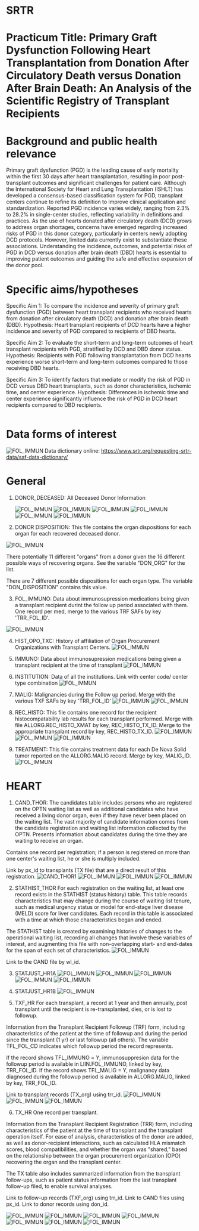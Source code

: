 # SRTR


# Practicum Title: Primary Graft Dysfunction Following Heart Transplantation from Donation After Circulatory Death versus Donation After Brain Death: An Analysis of the Scientific Registry of Transplant Recipients

# Background and public health relevance
Primary graft dysfunction (PGD) is the leading cause of early mortality within the first 30 days
after heart transplantation, resulting in poor post-transplant outcomes and significant challenges
for patient care. Although the International Society for Heart and Lung Transplantation (ISHLT)
has developed a consensus-based classification system for PGD, transplant centers continue to
refine its definition to improve clinical application and standardization. Reported PGD incidence
varies widely, ranging from 2.3% to 28.2% in single-center studies, reflecting variability in
definitions and practices. As the use of hearts donated after circulatory death (DCD) grows to
address organ shortages, concerns have emerged regarding increased risks of PGD in this donor
category, particularly in centers newly adopting DCD protocols. However, limited data currently
exist to substantiate these associations. Understanding the incidence, outcomes, and potential
risks of PGD in DCD versus donation after brain death (DBD) hearts is essential to improving
patient outcomes and guiding the safe and effective expansion of the donor pool.



# Specific aims/hypotheses

Specific Aim 1: To compare the incidence and severity of primary graft dysfunction (PGD)
between heart transplant recipients who received hearts from donation after circulatory death
(DCD) and donation after brain death (DBD).
Hypothesis: Heart transplant recipients of DCD hearts have a higher incidence and severity of
PGD compared to recipients of DBD hearts.

Specific Aim 2: To evaluate the short-term and long-term outcomes of heart transplant recipients
with PGD, stratified by DCD and DBD donor status.
Hypothesis: Recipients with PGD following transplantation from DCD hearts experience worse
short-term and long-term outcomes compared to those receiving DBD hearts.

Specific Aim 3: To identify factors that mediate or modify the risk of PGD in DCD versus DBD
heart transplants, such as donor characteristics, ischemic time, and center experience.
Hypothesis: Differences in ischemic time and center experience significantly influence the risk of
PGD in DCD heart recipients compared to DBD recipients.


<a href="Articles/presentation_proposal_PGD.pdf" class="image fit"><img src="images/marr_pic.jpg" alt=""></a>


# Data forms of interest 
![FOL_IMMUN](Data_dic_pict/SAFsLinkingDiagram.png) 
Data dictionary online: https://www.srtr.org/requesting-srtr-data/saf-data-dictionary/

# General 

1. DONOR_DECEASED: All Deceased Donor Information
 
   ![FOL_IMMUN](Data_dic_pict/DONOR_DECEASED1.png)
      ![FOL_IMMUN](Data_dic_pict/DONOR_DECEASED2.png)
      ![FOL_IMMUN](Data_dic_pict/DONOR_DECEASED3.png)
       ![FOL_IMMUN](Data_dic_pict/DONOR_DECEASED4.png)
      ![FOL_IMMUN](Data_dic_pict/DONOR_DECEASED5.png)
      ![FOL_IMMUN](Data_dic_pict/DONOR_DECEASED6.png)



3. DONOR DISPOSITION: This file contains the organ dispositions for each organ for each recovered deceased donor.

  ![FOL_IMMUN](Data_dic_pict/DONOR_DISPOSITION.png) 
  
There potentially 11 different "organs" from a donor given the 16 different possible ways of recovering organs. See the variable "DON_ORG" for the list.

There are 7 different possible dispositions for each organ type. The variable "DON_DISPOSITION" contains this value.

3. FOL_IMMUNO: Data about immunosupression medications being given a transplant recipient durint the follow up period associated with them. One record per med, merge to the various TRF SAFs by key 'TRR_FOL_ID'.
   
![FOL_IMMUN](Data_dic_pict/FOL_IMMUN.png)

4. HIST_OPO_TXC: History of affiliation of Organ Procurement Organizations with Transplant Centers.
   ![FOL_IMMUN](Data_dic_pict/HIST_OPO_TXC.png)

5. IMMUNO: Data about immunosupression medications being given a transplant recipient at the time of transplant
   ![FOL_IMMUN](Data_dic_pict/IMMUNO.png)

6. INSTITUTION: Data of all the institutions. Link with center code/ center type combination
    ![FOL_IMMUN](Data_dic_pict/INSTITUTION.png)

7. MALIG: Malignancies during the Follow up period. Merge with the various TXF SAFs by key 'TRR_FOL_ID'
    ![FOL_IMMUN](Data_dic_pict/MALIG1.png)
      ![FOL_IMMUN](Data_dic_pict/MALIG3.png)

8. REC_HISTO: This file contains one record for the recipient histocompatability lab results for each transplant performed. Merge with file ALLORG.REC_HISTO_XMAT by key, REC_HISTO_TX_ID. Merge to the appropriate transplant record by key, REC_HISTO_TX_ID.
    ![FOL_IMMUN](Data_dic_pict/REC_HISTO1.png)
     ![FOL_IMMUN](Data_dic_pict/REC_HISTO2.png)
     ![FOL_IMMUN](Data_dic_pict/REC_HISTO3.png)



9.  TREATMENT: This file contains treatment data for each De Nova Solid tumor reported on the ALLORG.MALIG record. Merge by key, MALIG_ID.
    ![FOL_IMMUN](Data_dic_pict/TREATMENT.png)


# HEART 

1. CAND_THOR: The candidates table includes persons who are registered on the OPTN waiting list as well as additional candidates who have received a living donor organ, even if they have never been placed on the waiting list. The vast majority of candidate information comes from the candidate registration and waiting list information collected by the OPTN. Presents information about candidates during the time they are waiting to receive an organ.

Contains one record per registration; if a person is registered on more than one center's waiting list, he or she is multiply included.

Link by px_id to transplants (TX file) that are a direct result of this registration.
![CAND_THOR1](Data_dic_pict/CAND_THOR1.png)
![FOL_IMMUN](Data_dic_pict/CAND_THOR2.png)
![FOL_IMMUN](Data_dic_pict/CAND_THOR3.png)
![FOL_IMMUN](Data_dic_pict/CAND_THOR4.png) 

	
2. STATHIST_THOR
For each registration on the waiting list, at least one record exists in the STATHIST (status history) table. This table records characteristics that may change during the course of waiting list tenure, such as medical urgency status or model for end-stage liver disease (MELD) score for liver candidates. Each record in this table is associated with a time at which those characteristics began and ended.

The STATHIST table is created by examining histories of changes to the operational waiting list, recording all changes that involve these variables of interest, and augmenting this file with non-overlapping start- and end-dates for the span of each set of characteristics.
![FOL_IMMUN](Data_dic_pict/STATHIST_THOR.png) 

Link to the CAND file by wl_id.

3. STATJUST_HR1A
![FOL_IMMUN](Data_dic_pict/STATJUST_HR1A.png)
![FOL_IMMUN](Data_dic_pict/STATJUST_HR2A.png)
![FOL_IMMUN](Data_dic_pict/STATJUST_HR3A.png)
![FOL_IMMUN](Data_dic_pict/STATJUST_HR4A.png)
![FOL_IMMUN](Data_dic_pict/STATJUST_HR5A.png) 

5. STATJUST_HR1B
![FOL_IMMUN](Data_dic_pict/STATJUST_HR1B.png) 


7. TXF_HR
For each transplant, a record at 1 year and then annually, post transplant until the recipient is re-transplanted, dies, or is lost to followup.

Information from the Transplant Recipient Followup (TRF) form, including characteristics of the patient at the time of followup and during the period since the transplant (1 yr) or last followup (all others). The variable TFL_FOL_CD indicates which followup period the record represents.

If the record shows TFL_IMMUNO = Y, immunosuppresion data for the followup period is available in LIIN.FOL_IMMUNO, linked by key, TRR_FOL_ID. If the record shows TFL_MALIG = Y, malignancy data diagnosed during the followup period is available in ALLORG.MALIG, linked by key, TRR_FOL_ID.

Link to transplant records (TX_org) using trr_id.
![FOL_IMMUN](Data_dic_pict/TXF_HR1.png) 
![FOL_IMMUN](Data_dic_pict/TXF_HR2.png) 
![FOL_IMMUN](Data_dic_pict/TXF_HR3.png) 

6. TX_HR
One record per transplant.

Information from the Transplant Recipient Registration (TRR) form, including characteristics of the patient at the time of transplant and the transplant operation itself. For ease of analysis, characteristics of the donor are added, as well as donor-recipient interactions, such as calculated HLA mismatch scores, blood compatibilities, and whether the organ was "shared," based on the relationship between the organ procurement organization (OPO) recovering the organ and the transplant center.

The TX table also includes summarized information from the transplant follow-ups, such as patient status information from the last transplant follow-up filed, to enable survival analyses.

Link to follow-up records (TXF_org) using trr_id. Link to CAND files using px_id. Link to donor records using don_id.

![FOL_IMMUN](Data_dic_pict/TX_HR1.png) 
![FOL_IMMUN](Data_dic_pict/TX_HR2.png) 
![FOL_IMMUN](Data_dic_pict/TX_HR3.png) 
![FOL_IMMUN](Data_dic_pict/TX_HR4.png) 
![FOL_IMMUN](Data_dic_pict/TX_HR5.png) 
![FOL_IMMUN](Data_dic_pict/TX_HR6.png) 
![FOL_IMMUN](Data_dic_pict/TX_HR7.png) 





   
   






